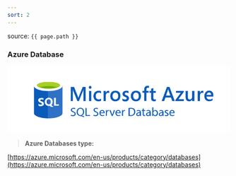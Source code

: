 ```yaml
---
sort: 2
---
```


source: `{{ page.path }}`

### Azure Database

![image-20231006140639783](../img/image-20231006140639783.png)

> **Azure Databases type:**

[https://azure.microsoft.com/en-us/products/category/databases](https://azure.microsoft.com/en-us/products/category/databases)

